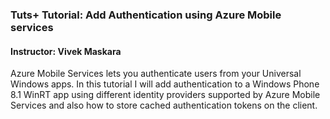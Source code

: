 ### Tuts+ Tutorial: Add Authentication using Azure Mobile services

#### Instructor: Vivek Maskara

Azure Mobile Services lets you authenticate users from your Universal Windows apps. In this tutorial I will add authentication to a Windows Phone 8.1 WinRT app using different identity providers supported by Azure Mobile Services and also how to store cached authentication tokens on the client.



